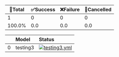 🚀Total|✅Success|❌Failure|🚫Cancelled|
-----|-------|-------|-------|
1|0|0|0|
100.0%|0.0|0.0|0.0|


|    | Model    | Status                                                                                                                                                                                                          |
|---:|:---------|:----------------------------------------------------------------------------------------------------------------------------------------------------------------------------------------------------------------|
|  0 | testing3 | [![testing3.yml](https://github.com/Konjarla-Vindya/son-azureml-oss-models/actions/workflows/testing3.yml/badge.svg)](https://github.com/Konjarla-Vindya/son-azureml-oss-models/actions/workflows/testing3.yml) |